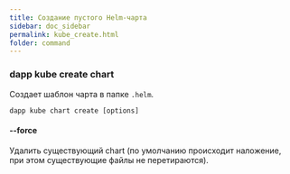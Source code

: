 ```yaml
---
title: Создание пустого Helm-чарта
sidebar: doc_sidebar
permalink: kube_create.html
folder: command
---
```

### dapp kube create chart
Создает шаблон чарта в папке `.helm`.

```
dapp kube chart create [options]
```

#### --force
Удалить существующий chart (по умолчанию происходит наложение, при этом существующие файлы не перетираются).
